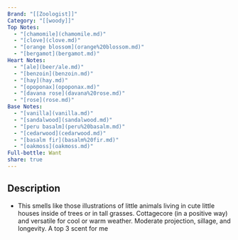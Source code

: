 ```yaml
---
Brand: "[[Zoologist]]"
Category: "[[woody]]"
Top Notes:
  - "[chamomile](chamomile.md)"
  - "[clove](clove.md)"
  - "[orange blossom](orange%20blossom.md)"
  - "[bergamot](bergamot.md)"
Heart Notes:
  - "[ale](beer/ale.md)"
  - "[benzoin](benzoin.md)"
  - "[hay](hay.md)"
  - "[opoponax](opoponax.md)"
  - "[davana rose](davana%20rose.md)"
  - "[rose](rose.md)"
Base Notes:
  - "[vanilla](vanilla.md)"
  - "[sandalwood](sandalwood.md)"
  - "[peru basalm](peru%20basalm.md)"
  - "[cedarwood](cedarwood.md)"
  - "[basalm fir](basalm%20fir.md)"
  - "[oakmoss](oakmoss.md)"
Full-bottle: Want
share: true
---
```

## Description
- This smells like those illustrations of little animals living in cute little houses inside of trees or in tall grasses. Cottagecore (in a positive way) and versatile for cool or warm weather. Moderate projection, sillage, and longevity. A top 3 scent for me
